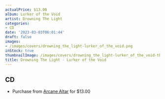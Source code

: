 ```yaml
---
actualPrice: $13.00
album: Lurker of the Void
artist: Drowning The Light
categories:
- CD
date: '2023-03-03T06:01:44'
draft: false
images:
- /images/covers/drowning_the_light-lurker_of_the_void.png
inStock: true
thumbnailImage: /images/covers/drowning_the_light-lurker_of_the_void-thumb.png
title: Drowning The Light - Lurker of the Void
---
```


## CD
* Purchase from [Arcane Altar](https://arcanealtar.bigcartel.com/product/drowning-the-light-lurker-of-the-void-cd) for $13.00

